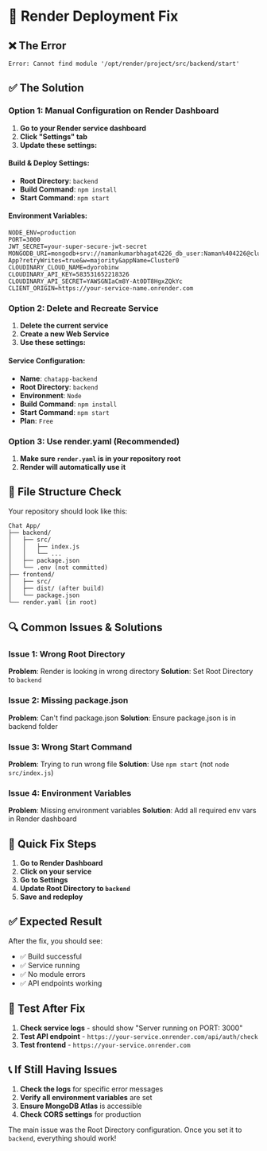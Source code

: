 # 🔧 Render Deployment Fix

## ❌ The Error

```
Error: Cannot find module '/opt/render/project/src/backend/start'
```

## ✅ The Solution

### Option 1: Manual Configuration on Render Dashboard

1. **Go to your Render service dashboard**
2. **Click "Settings" tab**
3. **Update these settings:**

#### Build & Deploy Settings:

- **Root Directory**: `backend`
- **Build Command**: `npm install`
- **Start Command**: `npm start`

#### Environment Variables:

```
NODE_ENV=production
PORT=3000
JWT_SECRET=your-super-secure-jwt-secret
MONGODB_URI=mongodb+srv://namankumarbhagat4226_db_user:Naman%404226@cluster0.wxi4gvn.mongodb.net/Chat-App?retryWrites=true&w=majority&appName=Cluster0
CLOUDINARY_CLOUD_NAME=dyorobinw
CLOUDINARY_API_KEY=583531652218326
CLOUDINARY_API_SECRET=YAWSGNIaCm8Y-At0DT8HgxZQkYc
CLIENT_ORIGIN=https://your-service-name.onrender.com
```

### Option 2: Delete and Recreate Service

1. **Delete the current service**
2. **Create a new Web Service**
3. **Use these settings:**

#### Service Configuration:

- **Name**: `chatapp-backend`
- **Root Directory**: `backend`
- **Environment**: `Node`
- **Build Command**: `npm install`
- **Start Command**: `npm start`
- **Plan**: `Free`

### Option 3: Use render.yaml (Recommended)

1. **Make sure `render.yaml` is in your repository root**
2. **Render will automatically use it**

## 📁 File Structure Check

Your repository should look like this:

```
Chat App/
├── backend/
│   ├── src/
│   │   ├── index.js
│   │   └── ...
│   ├── package.json
│   └── .env (not committed)
├── frontend/
│   ├── src/
│   ├── dist/ (after build)
│   └── package.json
└── render.yaml (in root)
```

## 🔍 Common Issues & Solutions

### Issue 1: Wrong Root Directory

**Problem**: Render is looking in wrong directory
**Solution**: Set Root Directory to `backend`

### Issue 2: Missing package.json

**Problem**: Can't find package.json
**Solution**: Ensure package.json is in backend folder

### Issue 3: Wrong Start Command

**Problem**: Trying to run wrong file
**Solution**: Use `npm start` (not `node src/index.js`)

### Issue 4: Environment Variables

**Problem**: Missing environment variables
**Solution**: Add all required env vars in Render dashboard

## 🚀 Quick Fix Steps

1. **Go to Render Dashboard**
2. **Click on your service**
3. **Go to Settings**
4. **Update Root Directory to `backend`**
5. **Save and redeploy**

## ✅ Expected Result

After the fix, you should see:

- ✅ Build successful
- ✅ Service running
- ✅ No module errors
- ✅ API endpoints working

## 🧪 Test After Fix

1. **Check service logs** - should show "Server running on PORT: 3000"
2. **Test API endpoint** - `https://your-service.onrender.com/api/auth/check`
3. **Test frontend** - `https://your-service.onrender.com`

## 📞 If Still Having Issues

1. **Check the logs** for specific error messages
2. **Verify all environment variables** are set
3. **Ensure MongoDB Atlas** is accessible
4. **Check CORS settings** for production

The main issue was the Root Directory configuration. Once you set it to `backend`, everything should work!
